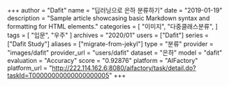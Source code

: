 +++
author = "Dafit"
name = "딥러닝으로 은하 분류하기"
date = "2019-01-19"
description = "Sample article showcasing basic Markdown syntax and formatting for HTML elements."
categories = [
    "이미지",
    "다중클래스분류",
]
tags = [
    "입문",
    "우주"
]
archives = "2020/01"
users = ["Dafit"]
series = ["Dafit Study"]
aliases = ["migrate-from-jekyl"]
type = "분류"
provider = "images/dafit"
provider_url = "users/dafit"
dataset = "은하"
model = "dafit"
evaluation = "Accuracy"
score = "0.92876"
platform = "AIFactory"
platform_url = "http://222.114.162.6:8080/aifactory/task/detail.do?taskId=T00000000000000000005"
+++